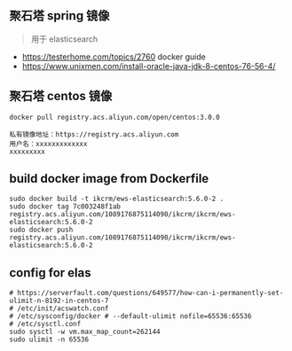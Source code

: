 ## 聚石塔 spring 镜像

> 用于 elasticsearch

- https://testerhome.com/topics/2760 docker guide
- https://www.unixmen.com/install-oracle-java-jdk-8-centos-76-56-4/

## 聚石塔 centos 镜像

```shell
docker pull registry.acs.aliyun.com/open/centos:3.0.0
```

```shell
私有镜像地址：https://registry.acs.aliyun.com
用户名：xxxxxxxxxxxxx
xxxxxxxxx
```

## build docker image from Dockerfile

```shell
sudo docker build -t ikcrm/ews-elasticsearch:5.6.0-2 .
sudo docker tag 7c003248f1ab registry.acs.aliyun.com/1089176875114090/ikcrm/ikcrm/ews-elasticsearch:5.6.0-2
sudo docker push registry.acs.aliyun.com/1089176875114090/ikcrm/ikcrm/ews-elasticsearch:5.6.0-2
```

## config for elas

```shell
# https://serverfault.com/questions/649577/how-can-i-permanently-set-ulimit-n-8192-in-centos-7
# /etc/init/acswatch.conf
# /etc/sysconfig/docker # --default-ulimit nofile=65536:65536
# /etc/sysctl.conf
sudo sysctl -w vm.max_map_count=262144
sudo ulimit -n 65536
```
